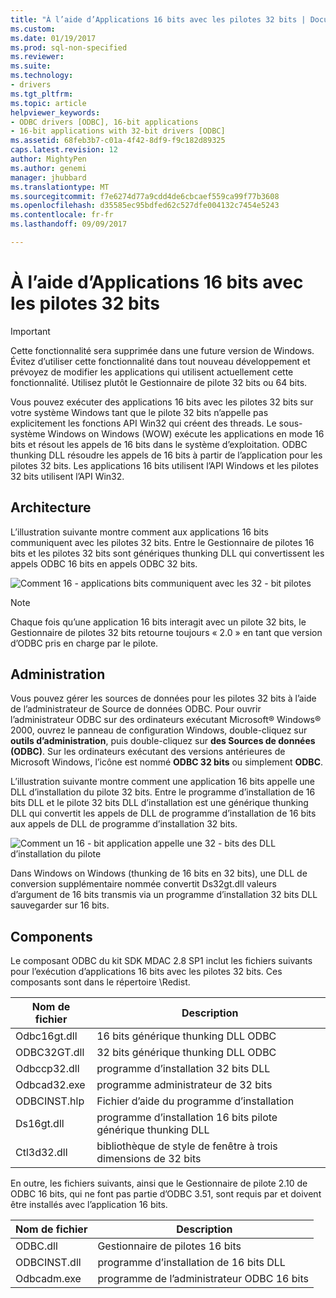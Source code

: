```yaml
---
title: "À l’aide d’Applications 16 bits avec les pilotes 32 bits | Documents Microsoft"
ms.custom: 
ms.date: 01/19/2017
ms.prod: sql-non-specified
ms.reviewer: 
ms.suite: 
ms.technology:
- drivers
ms.tgt_pltfrm: 
ms.topic: article
helpviewer_keywords:
- ODBC drivers [ODBC], 16-bit applications
- 16-bit applications with 32-bit drivers [ODBC]
ms.assetid: 68feb3b7-c01a-4f42-8df9-f9c182d89325
caps.latest.revision: 12
author: MightyPen
ms.author: genemi
manager: jhubbard
ms.translationtype: MT
ms.sourcegitcommit: f7e6274d77a9cdd4de6cbcaef559ca99f77b3608
ms.openlocfilehash: d35585ec95bdfed62c527dfe004132c7454e5243
ms.contentlocale: fr-fr
ms.lasthandoff: 09/09/2017

---
```

# <a name="using-16-bit-applications-with-32-bit-drivers"></a>À l’aide d’Applications 16 bits avec les pilotes 32 bits
> [!IMPORTANT]  
>  Cette fonctionnalité sera supprimée dans une future version de Windows. Évitez d’utiliser cette fonctionnalité dans tout nouveau développement et prévoyez de modifier les applications qui utilisent actuellement cette fonctionnalité. Utilisez plutôt le Gestionnaire de pilote 32 bits ou 64 bits.  
  
 Vous pouvez exécuter des applications 16 bits avec les pilotes 32 bits sur votre système Windows tant que le pilote 32 bits n’appelle pas explicitement les fonctions API Win32 qui créent des threads. Le sous-système Windows on Windows (WOW) exécute les applications en mode 16 bits et résout les appels de 16 bits dans le système d’exploitation. ODBC thunking DLL résoudre les appels de 16 bits à partir de l’application pour les pilotes 32 bits. Les applications 16 bits utilisent l’API Windows et les pilotes 32 bits utilisent l’API Win32.  
  
## <a name="architecture"></a>Architecture  
 L’illustration suivante montre comment aux applications 16 bits communiquent avec les pilotes 32 bits. Entre le Gestionnaire de pilotes 16 bits et les pilotes 32 bits sont génériques thunking DLL qui convertissent les appels ODBC 16 bits en appels ODBC 32 bits.  
  
 ![Comment 16 &#45; applications bits communiquent avec les 32 &#45; bit pilotes](../../odbc/microsoft/media/sdka2.gif "sdka2")  
  
> [!NOTE]  
>  Chaque fois qu’une application 16 bits interagit avec un pilote 32 bits, le Gestionnaire de pilotes 32 bits retourne toujours « 2.0 » en tant que version d’ODBC pris en charge par le pilote.  
  
## <a name="administration"></a>Administration  
 Vous pouvez gérer les sources de données pour les pilotes 32 bits à l’aide de l’administrateur de Source de données ODBC. Pour ouvrir l’administrateur ODBC sur des ordinateurs exécutant Microsoft® Windows® 2000, ouvrez le panneau de configuration Windows, double-cliquez sur **outils d’administration**, puis double-cliquez sur **des Sources de données (ODBC)**. Sur les ordinateurs exécutant des versions antérieures de Microsoft Windows, l’icône est nommé **ODBC 32 bits** ou simplement **ODBC**.  
  
 L’illustration suivante montre comment une application 16 bits appelle une DLL d’installation du pilote 32 bits. Entre le programme d’installation de 16 bits DLL et le pilote 32 bits DLL d’installation est une générique thunking DLL qui convertit les appels de DLL de programme d’installation de 16 bits aux appels de DLL de programme d’installation 32 bits.  
  
 ![Comment un 16 &#45; bit application appelle une 32 &#45; bits des DLL d’installation du pilote](../../odbc/microsoft/media/sdka3.gif "sdka3")  
  
 Dans Windows on Windows (thunking de 16 bits en 32 bits), une DLL de conversion supplémentaire nommée convertit Ds32gt.dll valeurs d’argument de 16 bits transmis via un programme d’installation 32 bits DLL sauvegarder sur 16 bits.  
  
## <a name="components"></a>Components  
 Le composant ODBC du kit SDK MDAC 2.8 SP1 inclut les fichiers suivants pour l’exécution d’applications 16 bits avec les pilotes 32 bits. Ces composants sont dans le répertoire \Redist.  
  
|Nom de fichier| Description|  
|---------------|-----------------|  
|Odbc16gt.dll|16 bits générique thunking DLL ODBC|  
|ODBC32GT.dll|32 bits générique thunking DLL ODBC|  
|Odbccp32.dll|programme d’installation 32 bits DLL|  
|Odbcad32.exe|programme administrateur de 32 bits|  
|ODBCINST.hlp|Fichier d’aide du programme d’installation|  
|Ds16gt.dll|programme d’installation 16 bits pilote générique thunking DLL|  
|Ctl3d32.dll|bibliothèque de style de fenêtre à trois dimensions de 32 bits|  
  
 En outre, les fichiers suivants, ainsi que le Gestionnaire de pilote 2.10 de ODBC 16 bits, qui ne font pas partie d’ODBC 3.51, sont requis par et doivent être installés avec l’application 16 bits.  
  
|Nom de fichier| Description|  
|---------------|-----------------|  
|ODBC.dll|Gestionnaire de pilotes 16 bits|  
|ODBCINST.dll|programme d’installation de 16 bits DLL|  
|Odbcadm.exe|programme de l’administrateur ODBC 16 bits|
